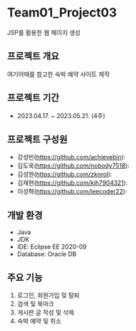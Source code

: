 # Team01_Project03
JSP를 활용한 웹 페이지 생성

## 프로젝트 개요
여기어때를 참고한 숙박 예약 사이트 제작

## 프로젝트 기간
 - 2023.04.17. ~ 2023.05.21. (4주)

## 프로젝트 구성원
 - 강성빈(<https://github.com/achievebin>):
 - 김도욱(<https://github.com/nobody7518>):
 - 김성원(<https://github.com/zknrol>):
 - 김재현(<https://github.com/kjh7904321>):
 - 이성혁(<https://github.com/leecoder22>):

## 개발 환경
 - Java
 - JDK
 - IDE: Eclipse EE 2020-09
 - Database: Oracle DB

## 주요 기능
1. 로그인, 회원가입 및 탈퇴
2. 검색 및 북마크
3. 게시판 글 작성 및 삭제
4. 숙박 예약 및 취소
